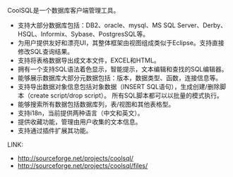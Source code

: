 CoolSQL是一个数据库客户端管理工具。

* 支持大部分数据库包括：DB2、oracle、mysql、MS SQL Server、Derby、HSQL、Informix、Sybase、PostgresSQL等。
* 为用户提供友好和漂亮UI，其整体框架由视图组成类似于Eclipse。支持直接修改SQL查询结果。
* 支持将表格数据导出成文本文件，EXCEL和HTML。
* 拥有一个支持SQL语法着色显示，智能提示，文本编辑和查找的SQL编辑器。
* 能够展示数据库大部分元数据包括：版本，数据类型、函数，连接信息等。
* 支持导出数据对象信息包括对象数据（INSERT SQL语句），生成创建/删除脚本（create script/drop script）。
所有SQL脚本都可以以批量的模式执行。
* 能够搜索所有数据包括数据库列，表/视图和其他表格型。
* 支持i18n，当前提供两种语言（中文和英文）。
* 提供收藏功能，管理由用户收集的文本信息。
* 支持通过插件扩展其功能。

LINK:
* http://sourceforge.net/projects/coolsql/
* http://sourceforge.net/projects/coolsql/files/


